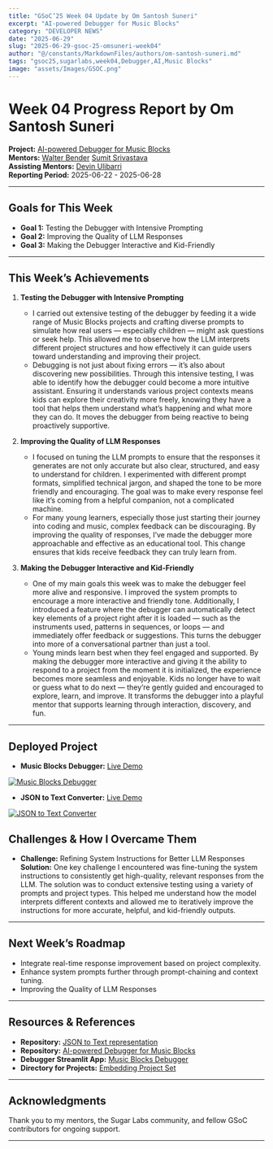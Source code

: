 ```yaml
---
title: "GSoC’25 Week 04 Update by Om Santosh Suneri"
excerpt: "AI-powered Debugger for Music Blocks"
category: "DEVELOPER NEWS"
date: "2025-06-29"
slug: "2025-06-29-gsoc-25-omsuneri-week04"
author: "@/constants/MarkdownFiles/authors/om-santosh-suneri.md"
tags: "gsoc25,sugarlabs,week04,Debugger,AI,Music Blocks"
image: "assets/Images/GSOC.png"
---
```


<!-- markdownlint-disable -->

# Week 04 Progress Report by Om Santosh Suneri

**Project:** [AI-powered Debugger for Music Blocks](https://github.com/omsuneri/AI-powered-Debugger-for-Music-Blocks)  
**Mentors:** [Walter Bender](https://github.com/walterbender/) [Sumit Srivastava](https://github.com/sum2it)  
**Assisting Mentors:** [Devin Ulibarri](https://github.com/pikurasa/)  
**Reporting Period:** 2025-06-22 - 2025-06-28

---

## Goals for This Week

- **Goal 1:** Testing the Debugger with Intensive Prompting
- **Goal 2:** Improving the Quality of LLM Responses 
- **Goal 3:** Making the Debugger Interactive and Kid-Friendly 

---

## This Week’s Achievements

1. **Testing the Debugger with Intensive Prompting**  
   - I carried out extensive testing of the debugger by feeding it a wide range of Music Blocks projects and crafting diverse prompts to simulate how real users — especially children — might ask questions or seek help. This allowed me to observe how the LLM interprets different project structures and how effectively it can guide users toward understanding and improving their project.
   - Debugging is not just about fixing errors — it’s also about discovering new possibilities. Through this intensive testing, I was able to identify how the debugger could become a more intuitive assistant. Ensuring it understands various project contexts means kids can explore their creativity more freely, knowing they have a tool that helps them understand what’s happening and what more they can do. It moves the debugger from being reactive to being proactively supportive.

2. **Improving the Quality of LLM Responses**  
   - I focused on tuning the LLM prompts to ensure that the responses it generates are not only accurate but also clear, structured, and easy to understand for children. I experimented with different prompt formats, simplified technical jargon, and shaped the tone to be more friendly and encouraging. The goal was to make every response feel like it’s coming from a helpful companion, not a complicated machine.
   - For many young learners, especially those just starting their journey into coding and music, complex feedback can be discouraging. By improving the quality of responses, I’ve made the debugger more approachable and effective as an educational tool. This change ensures that kids receive feedback they can truly learn from. 

3. **Making the Debugger Interactive and Kid-Friendly**  
   - One of my main goals this week was to make the debugger feel more alive and responsive. I improved the system prompts to encourage a more interactive and friendly tone. Additionally, I introduced a feature where the debugger can automatically detect key elements of a project right after it is loaded — such as the instruments used, patterns in sequences, or loops — and immediately offer feedback or suggestions. This turns the debugger into more of a conversational partner than just a tool.
   - Young minds learn best when they feel engaged and supported. By making the debugger more interactive and giving it the ability to respond to a project from the moment it is initialized, the experience becomes more seamless and enjoyable. Kids no longer have to wait or guess what to do next — they’re gently guided and encouraged to explore, learn, and improve. It transforms the debugger into a playful mentor that supports learning through interaction, discovery, and fun.

---

## Deployed Project
- **Music Blocks Debugger:** [Live Demo](https://debuggmb.streamlit.app/)

<a href=""><img src="https://i.ibb.co/p6H5y3Bw/Screenshot-2025-06-28-at-10-41-28-AM.png" alt="Music Blocks Debugger"></a>

- **JSON to Text Converter:** [Live Demo](https://omsuneri.github.io/JSON-to-Text-representation/)

<a href=""><img src= "https://i.ibb.co/ycNPrKVs/Screenshot-2025-06-28-at-10-42-38-AM.png" alt="JSON to Text Converter"></a>

## Challenges & How I Overcame Them

- **Challenge:** Refining System Instructions for Better LLM Responses  
  **Solution:** One key challenge I encountered was fine-tuning the system instructions to consistently get high-quality, relevant responses from the LLM. The solution was to conduct extensive testing using a variety of prompts and project types. This helped me understand how the model interprets different contexts and allowed me to iteratively improve the instructions for more accurate, helpful, and kid-friendly outputs.

---

## Next Week’s Roadmap

- Integrate real-time response improvement based on project complexity.
- Enhance system prompts further through prompt-chaining and context tuning.
- Improving the Quality of LLM Responses

---

## Resources & References

- **Repository:** [JSON to Text representation](https://github.com/omsuneri/JSON-to-Text-representation)
- **Repository:** [AI-powered Debugger for Music Blocks](https://github.com/omsuneri/AI-powered-Debugger-for-Music-Blocks)
- **Debugger Streamlit App:** [Music Blocks Debugger](https://debuggmb.streamlit.app/)
- **Directory for Projects:** [Embedding Project Set](https://github.com/omsuneri/AI-powered-Debugger-for-Music-Blocks/tree/main/data/docs)

---

## Acknowledgments

Thank you to my mentors, the Sugar Labs community, and fellow GSoC contributors for ongoing support.

---
